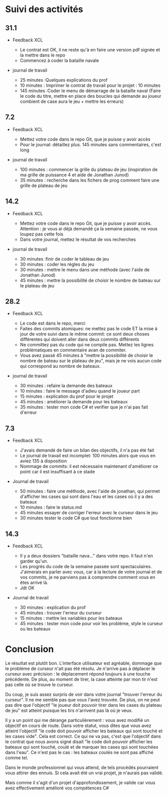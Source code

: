 # Suivi des activités

## 31.1

- Feedback XCL
    - Le contrat est OK, il ne reste qu'à en faire une version pdf signée et la mettre dans le repo
    - Commencez à coder la bataille navale

- journal de travail
    - 25 minutes :Quelques explications du prof
    - 10 minutes : Imprimer le contrat de travail pour le projet : 10 minutes
    - 145 minutes :Coder le menu de démarrage de la bataille naval (Faire le code du titre, mettre en place des boucles qui demande au joueur combient de case aura le jeu + mettre les erreurs)

## 7.2
- Feedback XCL
    - Mettez votre code dans le repo Git, que je puisse y avoir accès
    - Pour le journal: détaillez plus. 145 minutes sans commentaires, c'est long
 
- journal de travail
    - 100 minutes : commencer la grille du plateau de jeu (inspiration de ma grille de puissance 4 et aide de Jonathan Junod)
    - 35 minutes : recherche dans les fichers de prog comment faire une grille de plateau de jeu

## 14.2
- Feedback XCL
    - Mettez votre code dans le repo Git, que je puisse y avoir accès. Attention : je vous ai déjà demandé ça la semaine passée, ne vous loupez pas cette fois
    - Dans votre journal, mettez le résultat de vos recherches
 
- journal de travail
    - 30 minutes :finir de coder le tableau de jeu
    - 30 minutes : coder les règles du jeu
    - 30 minutes : mettre le menu dans une méthode (avec l'aide de Jonathan Junod)
    - 45 minutes : mettre la possibilité de choisir le nombre de bateau sur le plateau de jeu

## 28.2

- Feedback XCL
    - Le code est dans le repo, merci
    - Faites des commits atomiques: ne mettez pas le code ET la mise à jour de votre suivi dans le même commit: ce sont deux choses différentes qui doivent aller dans deux commits différents
    - Ne committez pas du code qui ne compile pas. Mettez les lignes problématiques en commentaire avan de commiter.
    - Vous avez passé 45 minutes à "mettre la possibilité de choisir le nombre de bateau sur le plateau de jeu", mais je ne vois aucun code qui correspond au nombre de bateaux. 

- journal de travail
    - 30 minutes : refaire la demande des bateaux
    - 10 minutes : faire le message d'adieu quand le joueur part
    - 15 minutes : explication du prof pour le projet
    - 45 minutes : améliorer la demande pour les bateaux
    - 35 minutes : tester mon code C# et verifier que je n'ai pas fait d'erreur


## 7.3

- Feedback XCL
    - J'avais demandé de faire un bilan des objectifs, il n'a pas été fait
    - Le journal de travail est incomplet: 100 minutes alors que vous en aviez 135 à disposition
    - Nommage de commits: il est nécessaire maintenant d'améliorer ce point car il est insuffisant à ce stade

- Journal de travail
    - 50 minutes : faire une méthode, avec l'aide de jonathan, qui permet d'afficher les cases qui sont dans l'eau et les cases où il y a des bateaux
    - 10 minutes : faire le status.md 
    - 45 minutes essayer de corriger l'erreur avec le curseur dans le jeu
    - 30 minutes tester le code C# que tout fonctionne bien

    
## 14.3

- Feedback XCL
    - Il y a deux dossiers "bataille nava..." dans votre repo. Il faut n'en garder qu'un.
    - Les progrès du code de la semaine passée sont spectaculaires. J'aimerais en parler avec vous, car à la lecture de votre journal et de vos commits, je ne parviens pas à comprendre comment vous en êtes arrivé là.
    - Jdt OK

- Journal de travail
    - 30 minutes : explication du prof
    - 45 minutes : trouver l'erreur du curseur
    - 15 minutes : mettre les variables pour les bateaux
    - 45 minutes : tester mon code pour voir les problème, style le curseur ou les bateaux
 
# Conclusion

Le résultat est plutôt bon. L'interface utilisateur est agréable, dommage que le problème de curseur n'ait pas été résolu. Je n'arrive pas à déplacer le curseur avec précision : le déplacement répond toujours à une touche précédente. De plus, au moment de tirer, la case atteinte par mon tir n'est pas celle où se trouve le curseur.

Du coup, je suis assez surpris de voir dans votre journal "trouver l'erreur du curseur". Il ne me semble pas que vous l'avez trouvée. De plus, on ne peut pas dire que l'objectif "le joueur doit pouvoir tirer dans les cases du plateau de jeu" est atteint puisque les tirs n'arrivent pas là où je veux.

Il y a un point qui me dérange particulièrement : vous avez modifié un objectif en cours de route. Dans votre statut, vous dites que vous avez atteint l'objectif "le code doit pouvoir afficher les bateaux qui sont touché et les cases vide". Cela est correct. Ce qui ne va pas, c'est que l'objectif dans le contrat que nous avons signé disait "le code doit pouvoir afficher les bateaux qui sont touché, coulé et de marquer les cases qui sont touchées dans l'eau". Ce n'est pas le cas : les bateaux coulés ne sont pas affiché comme tel.

Dans le monde professionnel qui vous attend, de tels procédés pourraient vous attirer des ennuis. Si cela avait été un vrai projet, je n'aurais pas validé.

Mais comme il s'agit d'un projet d'approfondissement, je valide car vous avez effectivement amélioré vos compétences C#
